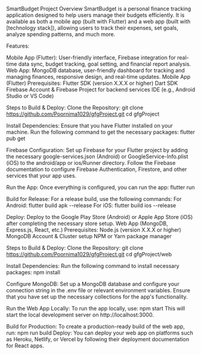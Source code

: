 SmartBudget Project Overview
SmartBudget is a personal finance tracking application designed to help users manage their budgets efficiently. It is available as both a mobile app (built with Flutter) and a web app (built with [technology stack]), allowing users to track their expenses, set goals, analyze spending patterns, and much more.

Features:

Mobile App (Flutter): User-friendly interface, Firebase integration for real-time data sync, budget tracking, goal setting, and financial report analysis.
Web App: MongoDB database, user-friendly dashboard for tracking and managing finances, responsive design, and real-time updates.
Mobile App (Flutter)
Prerequisites:
Flutter SDK (version X.X.X or higher)
Dart SDK
Firebase Account & Firebase Project for backend services
IDE (e.g., Android Studio or VS Code)


Steps to Build & Deploy:
Clone the Repository:
git clone https://github.com/Poornima1029/gfgProject.git
cd gfgProject

Install Dependencies: Ensure that you have Flutter installed on your machine. Run the following command to get the necessary packages:
flutter pub get


Firebase Configuration:
Set up Firebase for your Flutter project by adding the necessary google-services.json (Android) or GoogleService-Info.plist (iOS) to the android/app or ios/Runner directory.
Follow the Firebase documentation to configure Firebase Authentication, Firestore, and other services that your app uses.


Run the App: Once everything is configured, you can run the app:
flutter run


Build for Release: For a release build, use the following commands:
For Android:
flutter build apk --release
For iOS:
flutter build ios --release


Deploy: Deploy to the Google Play Store (Android) or Apple App Store (iOS) after completing the necessary store setup.
Web App (MongoDB, Express.js, React, etc.)
Prerequisites:
Node.js (version X.X.X or higher)
MongoDB Account & Cluster setup
NPM or Yarn package manager


Steps to Build & Deploy:
Clone the Repository:
git clone https://github.com/Poornima1029/gfgProject.git
cd gfgProject/web


Install Dependencies: Run the following command to install necessary packages:
npm install


Configure MongoDB:
Set up a MongoDB database and configure your connection string in the .env file or relevant environment variables.
Ensure that you have set up the necessary collections for the app's functionality.


Run the Web App Locally: To run the app locally, use:
npm start
This will start the local development server on http://localhost:3000.

Build for Production: To create a production-ready build of the web app, run:
npm run build
Deploy: You can deploy your web app on platforms such as Heroku, Netlify, or Vercel by following their deployment documentation for React apps.



